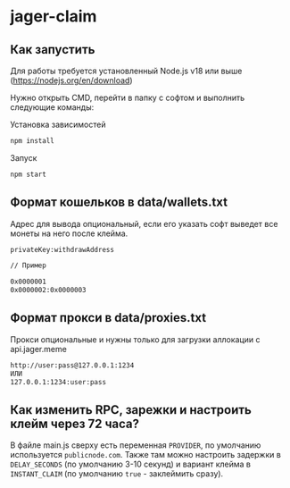 # jager-claim

## Как запустить
Для работы требуется установленный Node.js v18 или выше (https://nodejs.org/en/download)

Нужно открыть CMD, перейти в папку с софтом и выполнить следующие команды:

Установка зависимостей
```bash
npm install
```

Запуск
```bash
npm start
```

## Формат кошельков в data/wallets.txt

Адрес для вывода опциональный, если его указать софт выведет все монеты на него после клейма.

```txt
privateKey:withdrawAddress

// Пример

0x0000001
0x0000002:0x0000003
```

## Формат прокси в data/proxies.txt

Прокси опциональные и нужны только для загрузки аллокации с api.jager.meme

```txt
http://user:pass@127.0.0.1:1234
ИЛИ
127.0.0.1:1234:user:pass
```

## Как изменить RPC, зарежки и настроить клейм через 72 часа?
В файле main.js сверху есть переменная `PROVIDER`, по умолчанию используется `publicnode.com`.
Также там можно настроить задержки в `DELAY_SECONDS` (по умолчанию 3-10 секунд) и вариант клейма в `INSTANT_CLAIM` (по умолчанию `true` - заклеймить сразу).
